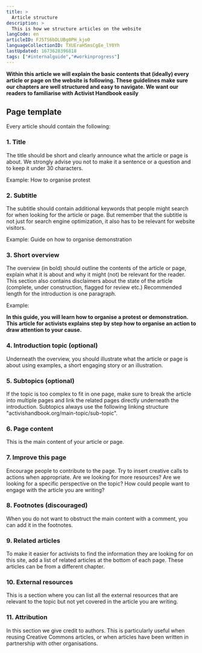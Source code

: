 ```yaml
---
title: >
  Article structure
description: >
  This is how we structure articles on the website
langCode: en
articleID: FJ5TS6bDLUBg0PH_kjo0
languageCollectionID: TXUEraH5msCgEe_lY0Yh
lastUpdated: 1673628396818
tags: ["#internalguide","#workinprogress"]
---
```


**Within this article we will explain the basic contents that (ideally) every article or page on the website is following. These guidelines make sure our chapters are well structured and easy to navigate. We want our readers to familiarise with Activist Handbook easily**

## Page template

Every article should contain the following:

### **1\. Title**

The title should be short and clearly announce what the article or page is about. We strongly advise you not to make it a sentence or a question and to keep it under 30 characters.

Example: How to organise protest

### 2\. Subtitle

The subtitle should contain additional keywords that people might search for when looking for the article or page. But remember that the subtitle is not just for search engine optimization, it also has to be relevant for website visitors.

Example: Guide on how to organise demonstration

### 3\. Short overview

The overview (in bold) should outline the contents of the article or page, explain what it is about and why it might (not) be relevant for the reader. This section also contains disclaimers about the state of the article (complete, under construction, flagged for review etc.) Recommended length for the introduction is one paragraph.

Example:

**In this guide, you will learn how to organise a protest or demonstration. This article for activists explains step by step how to organise an action to draw attention to your cause.**

### 4\. Introduction topic (optional)

Underneath the overview, you should illustrate what the article or page is about using examples, a short engaging story or an illustration.

### 5\. Subtopics (optional)

If the topic is too complex to fit in one page, make sure to break the article into multiple pages and link the related pages directly underneath the introduction. Subtopics always use the following linking structure "activishandbook.org/main-topic/sub-topic".

### 6\. Page content

This is the main content of your article or page.

### 7\. Improve this page

Encourage people to contribute to the page. Try to insert creative calls to actions when appropriate. Are we looking for more resources? Are we looking for a specific perspective on the topic? How could people want to engage with the article you are writing?

### 8\. Footnotes (discouraged)

When you do not want to obstruct the main content with a comment, you can add it in the footnotes.

### 9\. Related articles

To make it easier for activists to find the information they are looking for on this site, add a list of related articles at the bottom of each page. These articles can be from a different chapter.

### 10\. External resources

This is a section where you can list all the external resources that are relevant to the topic but not yet covered in the article you are writing.

### 11\. Attribution

In this section we give credit to authors. This is particularly useful when reusing Creative Commons articles, or when articles have been written in partnership with other organisations.